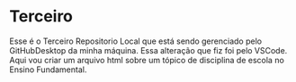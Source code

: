 # Terceiro
Esse é o Terceiro Repositorio Local que está sendo gerenciado pelo GitHubDesktop da minha máquina. Essa alteração que fiz foi pelo VSCode.
Aqui vou criar um arquivo html sobre um tópico de disciplina de escola no Ensino Fundamental.

